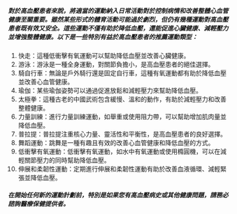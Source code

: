 ##### 對於高血壓患者來說，將適當的運動納入日常活動對於控制病情和改善整體心血管健康至關重要。雖然某些形式的體育活動可能過於劇烈，但仍有幾種運動對高血壓患者既有效又安全。這些運動不僅有助於降低血壓，還能促進心臟健康、減輕壓力並增強整體健康。以下是一些特別有益於高血壓患者的推薦運動類型：

1. 快走：這種低衝擊有氧運動可以幫助降低血壓並改善心臟健康。
2. 游泳：游泳是一種全身運動，對關節負擔小，是高血壓患者的絕佳選擇。
3. 騎自行車：無論是戶外騎行還是固定自行車，這種有氧運動都有助於降低血壓並改善心血管健康。
4. 瑜伽：某些瑜伽姿勢可以通過促進放鬆和減輕壓力來幫助降低血壓。
5. 太極拳：這種古老的中國武術包含緩慢、溫和的動作，有助於減輕壓力和改善整體健康。
6. 力量訓練：進行力量訓練運動，如舉重或使用阻力帶，可以幫助增加肌肉量並降低血壓。
7. 普拉提：普拉提注重核心力量、靈活性和平衡性，是高血壓患者的良好選擇。
8. 舞蹈運動：跳舞是一種有趣且有效的改善心血管健康和降低血壓的方式。
9. 低衝擊有氧運動：低衝擊有氧運動，如水中有氧運動或使用橢圓機，可以在減輕關節壓力的同時幫助降低血壓。
10. 伸展和柔韌性運動：定期進行伸展和柔韌性運動有助於改善血液循環、減輕緊張並降低血壓。

##### 在開始任何新的運動計劃前，特別是如果您有高血壓病史或其他健康問題，請務必諮詢醫療保健提供者。